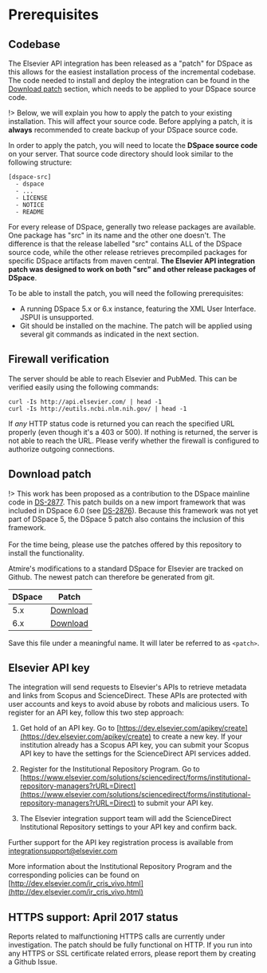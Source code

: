 # Prerequisites

## Codebase

The Elsevier API integration has been released as a "patch" for DSpace as this allows for the easiest installation process of the incremental codebase. The code needed to install and deploy the integration can be found in the [Download patch](#prerequisites-download) section, which needs to be applied to your DSpace source code.

!> Below, we will explain you how to apply the patch to your existing installation. This will affect your source code. Before applying a patch, it is **always** recommended to create backup of your DSpace source code.

In order to apply the patch, you will need to locate the **DSpace source code** on your server. That source code directory should look similar to the following structure:

```
[dspace-src]
  - dspace
  - ...
  - LICENSE
  - NOTICE
  - README 
```

For every release of DSpace, generally two release packages are available. One package has "src" in its name and the other one doesn't. The difference is that the release labelled "src" contains ALL of the DSpace source code, while the other release retrieves precompiled packages for specific DSpace artifacts from maven central. **The Elsevier API integration patch was designed to work on both "src" and other release packages of DSpace**.

To be able to install the patch, you will need the following prerequisites:

* A running DSpace 5.x or 6.x instance, featuring the XML User Interface. JSPUI is unsupported.
* Git should be installed on the machine. The patch will be applied using several git commands as indicated in the next section.

## Firewall verification

The server should be able to reach Elsevier and PubMed. This can be verified easily using the following commands:

```
curl -Is http://api.elsevier.com/ | head -1
curl -Is http://eutils.ncbi.nlm.nih.gov/ | head -1 
```

If *any* HTTP status code is returned you can reach the specified URL properly (even though it's a 403 or 500). If nothing is returned, the server is not able to reach the URL. Please verify whether the firewall is configured to authorize outgoing connections.

## Download patch

!> This work has been proposed as a contribution to the DSpace mainline code in [DS-2877](https://jira.duraspace.org/browse/DS-2877). This patch builds on a new import framework that was included in DSpace 6.0 (see [DS-2876](https://jira.duraspace.org/browse/DS-2876)). Because this framework was not yet part of DSpace 5, the DSpace 5 patch also contains the inclusion of this framework.
<br /><br />For the time being, please use the patches offered by this repository to install the functionality.

Atmire's modifications to a standard DSpace for Elsevier are tracked on Github. The newest patch can therefore be generated from git.

| DSpace | Patch                                                                              |
| ------ | ---------------------------------------------------------------------------------- |
| 5.x    | [Download](https://github.com/atmire/Elsevier/compare/dspace_5x...stable_5x.patch) |
| 6.x    | [Download](https://github.com/atmire/Elsevier/compare/dspace_6x...stable_6x.patch) |


Save this file under a meaningful name. It will later be referred to as `<patch>`.

## Elsevier API key

The integration will send requests to Elsevier's APIs to retrieve metadata and links from Scopus and ScienceDirect. These APIs are protected with user accounts and keys to avoid abuse by robots and malicious users. To register for an API key, follow this two step approach:

1. Get hold of an API key. Go to [https://dev.elsevier.com/apikey/create](https://dev.elsevier.com/apikey/create) to create a new key. If your institution already has a Scopus API key, you can submit your Scopus API key to have the settings for the ScienceDirect API services added.

1. Register for the Institutional Repository Program. Go to [https://www.elsevier.com/solutions/sciencedirect/forms/institutional-repository-managers?rURL=Direct](https://www.elsevier.com/solutions/sciencedirect/forms/institutional-repository-managers?rURL=Direct) to submit your API key.

1. The Elsevier integration support team will add the ScienceDirect Institutional Repository settings to your API key and confirm back.

Further support for the API key registration process is available from [integrationsupport@elsevier.com](mailto:integrationsupport@elsevier.com)

More information about the Institutional Repository Program and the corresponding policies can be found on [http://dev.elsevier.com/ir_cris_vivo.html](http://dev.elsevier.com/ir_cris_vivo.html)

## HTTPS support: April 2017 status

Reports related to malfunctioning HTTPS calls are currently under investigation. The patch should be fully functional on HTTP. If you run into any HTTPS or SSL certificate related errors, please report them by creating a Github Issue.
